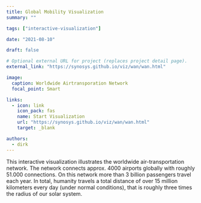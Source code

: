 ```yaml
---
title: Global Mobility Visualization
summary: ""

tags: ["interactive-visualization"]

date: "2021-08-10"

draft: false

# Optional external URL for project (replaces project detail page).
external_link: "https://synosys.github.io/viz/wan/wan.html"

image:
  caption: Worldwide Airtransporation Network
  focal_point: Smart

links:
  - icon: link
    icon_pack: fas
    name: Start Visualization
    url: "https://synosys.github.io/viz/wan/wan.html"
    target: _blank

authors:
  - dirk
---
```


This interactive visualization illustrates the worldwide air-transportation network. The network connects approx. 4000 airports globally with roughly 51.000 connections. On this network more than 3 billion passengers travel each year. In total, humanity travels a total distance of over 15 million kilometers every day (under normal conditions), that is roughly three times the radius of our solar system.

